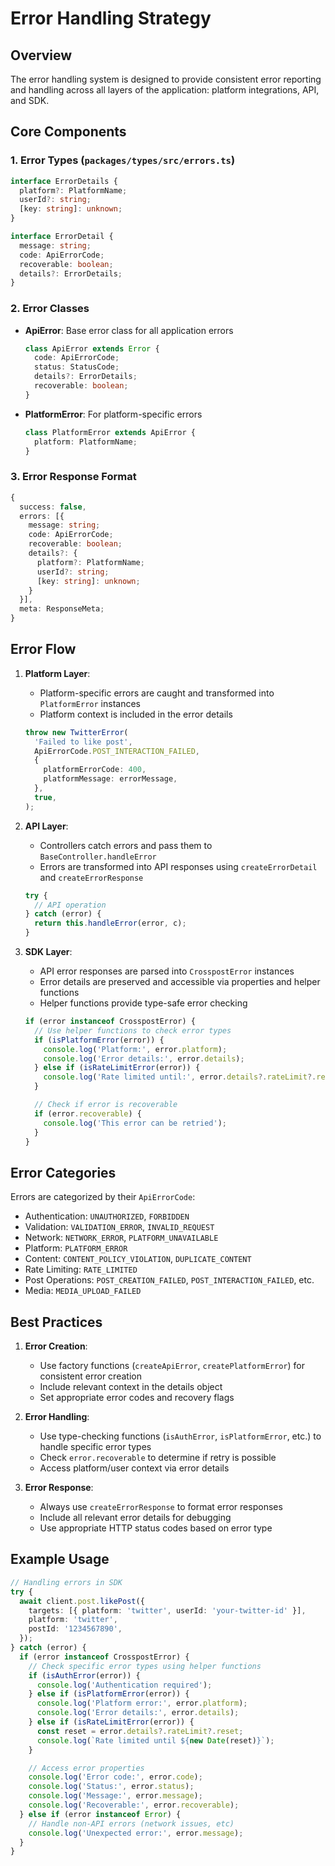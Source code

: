 # Error Handling Strategy

## Overview

The error handling system is designed to provide consistent error reporting and handling across all
layers of the application: platform integrations, API, and SDK.

## Core Components

### 1. Error Types (`packages/types/src/errors.ts`)

```typescript
interface ErrorDetails {
  platform?: PlatformName;
  userId?: string;
  [key: string]: unknown;
}

interface ErrorDetail {
  message: string;
  code: ApiErrorCode;
  recoverable: boolean;
  details?: ErrorDetails;
}
```

### 2. Error Classes

- **ApiError**: Base error class for all application errors
  ```typescript
  class ApiError extends Error {
    code: ApiErrorCode;
    status: StatusCode;
    details?: ErrorDetails;
    recoverable: boolean;
  }
  ```

- **PlatformError**: For platform-specific errors
  ```typescript
  class PlatformError extends ApiError {
    platform: PlatformName;
  }
  ```

### 3. Error Response Format

```typescript
{
  success: false,
  errors: [{
    message: string;
    code: ApiErrorCode;
    recoverable: boolean;
    details?: {
      platform?: PlatformName;
      userId?: string;
      [key: string]: unknown;
    }
  }],
  meta: ResponseMeta;
}
```

## Error Flow

1. **Platform Layer**:
   - Platform-specific errors are caught and transformed into `PlatformError` instances
   - Platform context is included in the error details
   ```typescript
   throw new TwitterError(
     'Failed to like post',
     ApiErrorCode.POST_INTERACTION_FAILED,
     {
       platformErrorCode: 400,
       platformMessage: errorMessage,
     },
     true,
   );
   ```

2. **API Layer**:
   - Controllers catch errors and pass them to `BaseController.handleError`
   - Errors are transformed into API responses using `createErrorDetail` and `createErrorResponse`
   ```typescript
   try {
     // API operation
   } catch (error) {
     return this.handleError(error, c);
   }
   ```

3. **SDK Layer**:
   - API error responses are parsed into `CrosspostError` instances
   - Error details are preserved and accessible via properties and helper functions
   - Helper functions provide type-safe error checking
   ```typescript
   if (error instanceof CrosspostError) {
     // Use helper functions to check error types
     if (isPlatformError(error)) {
       console.log('Platform:', error.platform);
       console.log('Error details:', error.details);
     } else if (isRateLimitError(error)) {
       console.log('Rate limited until:', error.details?.rateLimit?.reset);
     }

     // Check if error is recoverable
     if (error.recoverable) {
       console.log('This error can be retried');
     }
   }
   ```

## Error Categories

Errors are categorized by their `ApiErrorCode`:

- Authentication: `UNAUTHORIZED`, `FORBIDDEN`
- Validation: `VALIDATION_ERROR`, `INVALID_REQUEST`
- Network: `NETWORK_ERROR`, `PLATFORM_UNAVAILABLE`
- Platform: `PLATFORM_ERROR`
- Content: `CONTENT_POLICY_VIOLATION`, `DUPLICATE_CONTENT`
- Rate Limiting: `RATE_LIMITED`
- Post Operations: `POST_CREATION_FAILED`, `POST_INTERACTION_FAILED`, etc.
- Media: `MEDIA_UPLOAD_FAILED`

## Best Practices

1. **Error Creation**:
   - Use factory functions (`createApiError`, `createPlatformError`) for consistent error creation
   - Include relevant context in the details object
   - Set appropriate error codes and recovery flags

2. **Error Handling**:
   - Use type-checking functions (`isAuthError`, `isPlatformError`, etc.) to handle specific error
     types
   - Check `error.recoverable` to determine if retry is possible
   - Access platform/user context via error details

3. **Error Response**:
   - Always use `createErrorResponse` to format error responses
   - Include all relevant error details for debugging
   - Use appropriate HTTP status codes based on error type

## Example Usage

```typescript
// Handling errors in SDK
try {
  await client.post.likePost({
    targets: [{ platform: 'twitter', userId: 'your-twitter-id' }],
    platform: 'twitter',
    postId: '1234567890',
  });
} catch (error) {
  if (error instanceof CrosspostError) {
    // Check specific error types using helper functions
    if (isAuthError(error)) {
      console.log('Authentication required');
    } else if (isPlatformError(error)) {
      console.log('Platform error:', error.platform);
      console.log('Error details:', error.details);
    } else if (isRateLimitError(error)) {
      const reset = error.details?.rateLimit?.reset;
      console.log(`Rate limited until ${new Date(reset)}`);
    }

    // Access error properties
    console.log('Error code:', error.code);
    console.log('Status:', error.status);
    console.log('Message:', error.message);
    console.log('Recoverable:', error.recoverable);
  } else if (error instanceof Error) {
    // Handle non-API errors (network issues, etc)
    console.log('Unexpected error:', error.message);
  }
}
```

